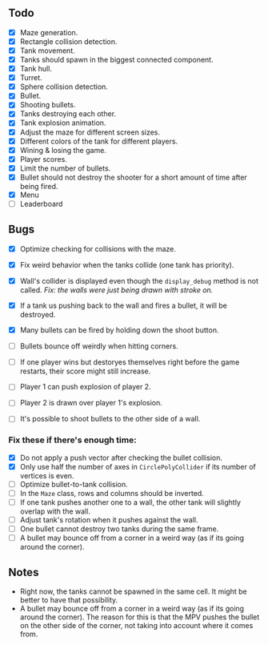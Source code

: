 ## Todo
- [x] Maze generation.
- [x] Rectangle collision detection.
- [x] Tank movement.
- [x] Tanks should spawn in the biggest connected component.
- [x] Tank hull.
- [x] Turret.
- [x] Sphere collision detection.
- [x] Bullet.
- [x] Shooting bullets.
- [x] Tanks destroying each other.
- [x] Tank explosion animation.
- [x] Adjust the maze for different screen sizes.
- [x] Different colors of the tank for different players.
- [x] Wining & losing the game.
- [x] Player scores.
- [x] Limit the number of bullets.
- [x] Bullet should not destroy the shooter for a short amount of time after being fired.
- [x] Menu
- [ ] Leaderboard

## Bugs
- [x] Optimize checking for collisions with the maze.
- [x] Fix weird behavior when the tanks collide (one tank has priority).
- [x] Wall's collider is displayed even though the `display_debug` method is not called. _Fix: the walls were just being drawn with stroke on._
- [x] If a tank us pushing back to the wall and fires a bullet, it will be destroyed.
- [x] Many bullets can be fired by holding down the shoot button.
- [ ] Bullets bounce off weirdly when hitting corners. 
- [ ] If one player wins but destoryes themselves right before the game restarts, their score might still increase.
- [ ] Player 1 can push explosion of player 2.
- [ ] Player 2 is drawn over player 1's explosion.
- [ ] It's possible to shoot bullets to the other side of a wall.


### Fix these if there's enough time:
- [x] Do not apply a push vector after checking the bullet collision.
- [x] Only use half the number of axes in `CirclePolyCollider` if its number of vertices is even.
- [ ] Optimize bullet-to-tank collision.
- [ ] In the `Maze` class, rows and columns should be inverted.
- [ ] If one tank pushes another one to a wall, the other tank will slightly overlap with the wall.
- [ ] Adjust tank's rotation when it pushes against the wall.
- [ ] One bullet cannot destroy two tanks during the same frame.
- [ ] A bullet may bounce off from a corner in a weird way (as if its going around the corner). 

## Notes
- Right now, the tanks cannot be spawned in the same cell. It might be better to have that possibility.
- A bullet may bounce off from a corner in a weird way (as if its going around the corner). The reason for this is that the MPV pushes the bullet on the other side of the corner, not taking into account where it comes from.